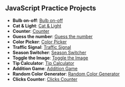 ## JavaScript Practice Projects

- **Bulb on-off**: [Bulb on-off](https://bulb-on-off-navy.vercel.app/)
- **Cat & Light**: [Cat & Light](https://cat-bulb.vercel.app/)
- **Counter**: [Counter](https://counter-chi-two.vercel.app/)
- **Guess the number**: [Guess the number](https://guess-the-number-ruby.vercel.app/)
- **Color Picker**: [Color Picker](https://color-picker-flame-iota.vercel.app/)
- **Traffic Signal**: [Traffic Signal](https://traffic-signal-five.vercel.app/)
- **Season Switcher**: [Season Switcher](https://season-switching.vercel.app/)
- **Toggle the Image**: [Toggle the Image](https://toggle-image.vercel.app/)
- **Tip Calculator**: [Tip Calculator](https://tip-calculator-nine-roan.vercel.app/)
- **Addition Game**: [Addition Game](https://addition-game-sigma.vercel.app/)
- **Random Color Generator**: [Random Color Generator](https://random-color-generate-ruby.vercel.app/)
- **Clicks Counter**: [Clicks Counter](https://clicks-counting.vercel.app/)

